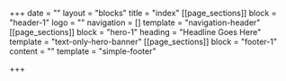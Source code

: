 +++
date = ""
layout = "blocks"
title = "index"
[[page_sections]]
block = "header-1"
logo = ""
navigation = []
template = "navigation-header"
[[page_sections]]
block = "hero-1"
heading = "Headline Goes Here"
template = "text-only-hero-banner"
[[page_sections]]
block = "footer-1"
content = ""
template = "simple-footer"

+++
